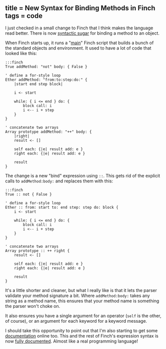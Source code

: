 title = New Syntax for Binding Methods in Finch
tags = code
---
I just checked in a small change to Finch that I think makes the language read
better. There is now [syntactic sugar](http://en.wikipedia.org/wiki/Syntactic_sugar) for binding a method to an object.

When Finch starts up, it runs a "[main](http://bitbucket.org/munificent/finch/src/tip/base/main.fin)" Finch script that builds a bunch of the standard objects and environment. It used to have a lot of code that looked like this:

    :::finch
    True addMethod: "not" body: { False }

    ' define a for-style loop
    Ether addMethod: "from:to:step:do:" {
        |start end step block|

        i <- start

        while: { i <= end } do: {
            block call: i
            i <-- i + step
        }
    }

    ' concatenate two arrays
    Array prototype addMethod: "++" body: {
        |right|
        result <- []

        self each: {|e| result add: e }
        right each: {|e| result add: e }

        result
    }

The change is a new "bind" expression using `::`. This gets rid of the
explicit calls to `addMethod:body:` and replaces them with this:

    :::finch
    True :: not { False }

    ' define a for-style loop
    Ether :: from: start to: end step: step do: block {
        i <- start

        while: { i <= end } do: {
            block call: i
            i <-- i + step
        }
    }

    ' concatenate two arrays
    Array prototype :: ++ right {
        result <- []

        self each: {|e| result add: e }
        right each: {|e| result add: e }

        result
    }

It's a little shorter and cleaner, but what I really like is that it lets the
parser validate your method signature a bit. Where `addMethod:body:` takes any
string as a method name, this ensures that your method name is something the
parser won't choke on.

It also ensures you have a single argument for an operator (`self` is the
other, of course), or an argument for each keyword for a keyword message.

I should take this opportunity to point out that I'm also starting to get some
[documentation](http://finch.stuffwithstuff.com/) online too. This and the rest of Finch's expression syntax is now [fully documented](http://finch.stuffwithstuff.com/expressions.html). Almost like a real programming language!

